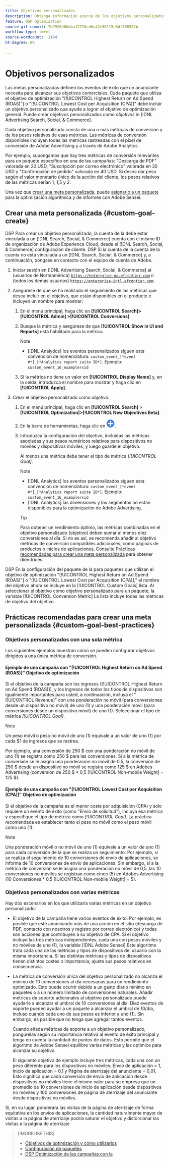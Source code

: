 ```yaml
---
title: Objetivos personalizados
description: Obtenga información acerca de los objetivos personalizados para definir los eventos de éxito en paquetes optimizados para la CPA más baja o el ROAS más alto.
feature: DSP Optimization
source-git-commit: 7b9926d0bbba12728ed6a42e56115e8df708587b
workflow-type: tm+mt
source-wordcount: '1104'
ht-degree: 0%

---
```


# Objetivos personalizados

Las metas personalizadas definen los eventos de éxito que un anunciante necesita para alcanzar sus objetivos comerciales. Cada paquete que utiliza el objetivo de optimización &quot;[!UICONTROL Highest Return on Ad Spend (ROAS)"] o &quot;[!UICONTROL Lowest Cost per Acquisition (CPA)]&quot; debe incluir un objetivo personalizado que ayude a lograr el objetivo de optimización general. Puede crear objetivos personalizados como *objetivos* in [!DNL Advertising Search, Social, & Commerce].

<!-- update image or omit it

![custom goals](/help/dsp/assets/objective-goals.png)
 -->

Cada objetivo personalizado consta de una o más métricas de conversión y de los pesos relativos de esas métricas. Las métricas de conversión disponibles incluyen todas las métricas rastreadas con el píxel de conversión de Adobe Advertising y a través de Adobe Analytics.

Por ejemplo, supongamos que hay tres métricas de conversión relevantes para un paquete específico en una de las campañas: &quot;Descarga de PDF&quot; valorada en 20 USD, &quot;Suscripción por correo electrónico&quot; valorada en 30 USD y &quot;Confirmación de pedido&quot; valorada en 40 USD. Si desea dar peso según el valor monetario único de la acción del cliente, los pesos relativos de las métricas serían 1, 1,5 y 2.

Una vez que [crear una meta personalizada](#custom-goal-create), puede [asignarlo a un paquete](/help/dsp/campaign-management/packages/package-settings.md) para la optimización algorítmica y de informes con Adobe Sensei.

## Crear una meta personalizada {#custom-goal-create}

DSP Para crear un objetivo personalizado, la cuenta de la debe estar vinculada a un [!DNL Search, Social, & Commerce] cuenta con el mismo ID de organización de Adobe Experience Cloud, desde el [!DNL Search, Social, & Commerce] configuración de cliente. DSP Si la cuenta de la cuenta de la cuenta no está vinculada a un [!DNL Search, Social, & Commerce] y, a continuación, póngase en contacto con el equipo de cuenta de Adobe.

1. Iniciar sesión en [!DNL Advertising Search, Social, & Commerce] at (usuarios de Norteamérica) [`https://enterprise-na.efrontier.com`](https://enterprise-na.efrontier.com) o (todos los demás usuarios) [`https://enterprise-intl.efrontier.com`](https://enterprise-intl.efrontier.com).

1. Asegúrese de que se ha realizado el seguimiento de las métricas que desea incluir en el objetivo, que están disponibles en el producto e incluyen un nombre para mostrar:

   1. En el menú principal, haga clic en **[!UICONTROL Search]> [!UICONTROL Admin] >[!UICONTROL Conversions]**.

   1. Busque la métrica y asegúrese de que **[!UICONTROL Show in UI and Reports]** está habilitado para la métrica.

      >[!NOTE]
      >
      >* [!DNL Analytics] los eventos personalizados siguen esta convención de nomenclatura: `custom_event_[*event #*]_[*Analytics report suite ID*]`. Ejemplo: `custom_event_16_examplersid`

   1. Si la métrica no tiene un valor en **[!UICONTROL Display Name]** y, en la celda, introduzca el nombre para mostrar y haga clic en **[!UICONTROL Apply].**

1. Crear el objetivo personalizado como *objetivo*:

   1. En el menú principal, haga clic en **[!UICONTROL Search]** > **[!UICONTROL Optimization]>[!UICONTROL New Objectives Beta]**.

   1. En la barra de herramientas, haga clic en ![Crear](/help/dsp/assets/create-search-ui.png "Crear").

   1. Introduzca la configuración del objetivo, incluidas las métricas asociadas y sus pesos numéricos relativos para dispositivos no móviles y dispositivos móviles, y luego guarde el objetivo.

      Al menos una métrica debe tener el tipo de métrica *[!UICONTROL Goal]*.

      >[!NOTE]
      >
      >* [!DNL Analytics] los eventos personalizados siguen esta convención de nomenclatura: `custom_event_[*event #*]_[*Analytics report suite ID*]`. Ejemplo: `custom_event_16_examplersid`
      >* [!DNL Analytics] las dimensiones y los segmentos no están disponibles para la optimización de Adobe Advertising.

      >[!TIP]
      >
      >Para obtener un rendimiento óptimo, las métricas combinadas en el objetivo personalizado (objetivo) deben sumar al menos diez conversiones al día. Si no es así, se recomienda añadir al objetivo métricas de conversión compatibles adicionales, como páginas de productos o inicios de aplicaciones. Consulte [Prácticas recomendadas para crear una meta personalizada](#custom-goal-best-practices) para obtener directrices.

DSP En la configuración del paquete de la para paquetes que utilizan el objetivo de optimización &quot;[!UICONTROL Highest Return on Ad Spend (ROAS)"] o &quot;[!UICONTROL Lowest Cost per Acquisition (CPA)],&quot; el nombre del objetivo ahora se incluye en la [!UICONTROL Custom Goals] lista. Al seleccionar el objetivo como objetivo personalizado para un paquete, la variable [!UICONTROL Conversion Metric] La lista incluye todas las métricas de objetivo del objetivo.

## Prácticas recomendadas para crear una meta personalizada {#custom-goal-best-practices}

### Objetivos personalizados con una sola métrica

Los siguientes ejemplos muestran cómo se pueden configurar objetivos dirigidos a una única métrica de conversión.

#### Ejemplo de una campaña con &quot;[!UICONTROL Highest Return on Ad Spend (ROAS)]&quot; Objetivo de optimización

Si el objetivo de la campaña son los ingresos ([!UICONTROL Highest Return on Ad Spend (ROAS)]), y los ingresos de todos los tipos de dispositivos son igualmente importantes para usted, a continuación, incluya el &quot;[!UICONTROL Revenue]&quot; con una ponderación no móvil (para conversiones desde un dispositivo no móvil) de uno (1) y una ponderación móvil (para conversiones desde un dispositivo móvil) de uno (1). Seleccionar el tipo de métrica *[!UICONTROL Goal]*.

<!-- update image or delete 

![example of a ROAS custom goal with a single conversion metric](/help/dsp/assets/custom-goal-roas.png)

-->

>[!NOTE]
>
> Un peso móvil o peso no móvil de uno (1) equivale a un valor de uno (1) por cada $1 de ingresos que se rastrea.
>
> Por ejemplo, una conversión de 250 $ con una ponderación no móvil de uno (1) se registra como 250 $ para las conversiones. Si a la métrica de conversión se le asigna una ponderación no móvil de 0,5, la conversión de 250 $ desde un dispositivo no móvil se registra como 125 $ en Adobes Advertising (conversión de 250 $ * 0,5 [!UICONTROL Non-mobile Weight] = 125 $).

#### Ejemplo de una campaña con &quot;[!UICONTROL Lowest Cost per Acquisition (CPA)]&quot; Objetivo de optimización

Si el objetivo de la campaña es el menor coste por adquisición (CPA) y solo requiere un evento de éxito (como &quot;Envío de solicitud&quot;), incluya esa métrica y especifique el tipo de métrica como *[!UICONTROL Goal]*. La práctica recomendada es establecer tanto el peso no móvil como el peso móvil como uno (1).

<!-- update image or delete 

![example of a CPA custom goal with a single conversion metric](/help/dsp/assets/custom-goal-roas.png)

-->

>[!NOTE]
>
> Una ponderación móvil o no móvil de uno (1) equivale a un valor de uno (1) para cada conversión de la que se realiza un seguimiento. Por ejemplo, si se realiza el seguimiento de 10 conversiones de envío de aplicaciones, se informa de 10 conversiones de envío de aplicaciones. Sin embargo, si a la métrica de conversión se le asigna una ponderación no móvil de 0,5, las 10 conversiones no móviles se registran como cinco (5) en Adobes Advertising (10 Conversiones * 0,5 [!UICONTROL Non-mobile Weight] = 5).

### Objetivos personalizados con varias métricas

Hay dos escenarios en los que utilizaría varias métricas en un objetivo personalizado:

* El objetivo de la campaña tiene varios eventos de éxito. Por ejemplo, es posible que esté anunciando más de una acción en el sitio (descarga de PDF, contacto con nosotros y registro por correo electrónico) y todas son acciones que contribuyen a su objetivo de CPA. Si el objetivo incluye las tres métricas independientes, cada una con pesos móviles y no móviles de uno (1), la variable [!DNL Adobe Sensei] Este algoritmo trata cada una de las métricas y tipos de dispositivos del usuario con la misma importancia. Si las distintas métricas y tipos de dispositivos tienen distintos costes o importancia, ajuste sus pesos relativos en consecuencia.

<!-- update image or delete it and adjust the wording above

   ![example of a custom goal with multiple metrics](/help/dsp/assets/custom-goal-multiple-properties.png)

-->

* La métrica de conversión única del objetivo personalizado no alcanza el mínimo de 10 conversiones al día necesarias para un rendimiento optimizado. Esto puede ocurrir debido a un gasto diario mínimo en paquetes o a un número limitado de conversiones naturales. Añadir métricas de soporte adicionales al objetivo personalizado puede ayudarle a alcanzar el umbral de 10 conversiones al día. Diez eventos de soporte pueden ayudar a un paquete a alcanzar el umbral de 10/día, incluso cuando cada uno de sus pesos es inferior a uno (1). Sin embargo, es posible que no tenga que agregar tantos eventos.

  Cuando añada métricas de soporte a un objetivo personalizado, pongúrelas según su importancia relativa al evento de éxito principal y tenga en cuenta la cantidad de puntos de datos. Esto permite que el algoritmo de Adobe Sensei equilibre varias métricas y las optimice para alcanzar su objetivo.

  El siguiente objetivo de ejemplo incluye tres métricas, cada una con un peso diferente para los dispositivos no móviles: Envío de aplicación = 1, Inicio de aplicación = 0,1 y Página de aterrizaje del anunciante = 0,01. Esto significa que cada conversión de envío de aplicación desde dispositivos no móviles tiene el mismo valor para su empresa que un promedio de 10 conversiones de inicio de aplicación desde dispositivos no móviles y 100 conversiones de página de aterrizaje del anunciante desde dispositivos no móviles.

<!-- update image or delete it and adjust the wording above

   ![example of a custom goal with multiple metrics](/help/dsp/assets/custom-goal-multiple-properties2.png)

-->

Si, en su lugar, ponderara las visitas de la página de aterrizaje de forma equitativa en los envíos de aplicaciones, la cantidad naturalmente mayor de visitas a la página de aterrizaje podría saturar el objetivo y distorsionar las visitas a la página de aterrizaje.<!--reword-->

>[!MORELIKETHIS]
>
>* [Objetivos de optimización y cómo utilizarlos](optimization-goals.md)
>* [Configuración de paquetes](/help/dsp/campaign-management/packages/package-settings.md)
> * [DSP Optimización de las campañas con la](optimization-how-dsp-optimizes-campaigns.md)
